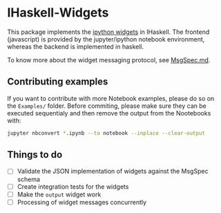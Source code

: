# IHaskell-Widgets

This package implements the [ipython widgets](https://github.com/ipython/ipywidgets) in
IHaskell. The frontend (javascript) is provided by the jupyter/ipython notebook environment, whereas
the backend is implemented in haskell.

To know more about the widget messaging protocol, see [MsgSpec.md](MsgSpec.md).

## Contributing examples
If you want to contribute with more Notebook examples, please do so on the `Examples/`
folder. Before commiting, please make sure they can be executed sequentialy and
then remove the output from the Nootebooks with:

```bash
jupyter nbconvert *.ipynb --to notebook --inplace --clear-output
```

## Things to do
- [ ] Validate the JSON implementation of widgets against the MsgSpec schema
- [ ] Create integration tests for the widgets
- [ ] Make the `output` widget work
- [ ] Processing of widget messages concurrently